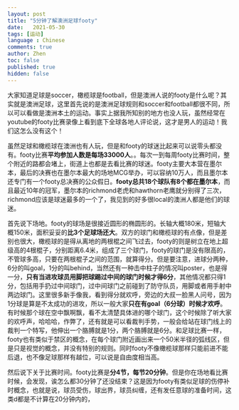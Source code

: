 ```yaml
---
layout: post
title: "5分钟了解澳洲足球footy"
date:   2021-05-30
tags: [运动]
language : Chinese
comments: true
author: Zhen
toc: false
published: true
hidden: false
---
```

大家知道足球是soccer，橄榄球是football，但是澳洲人说的footy是什么呢？其实就是澳洲足球，这里首先说的是澳洲足球规则和soccer和football都很不同，所以可以看做是澳洲本土的运动。事实上据我所知别的地方也没人玩，虽然经常在youtube的footy比赛录像上看到底下全球各地人评论说，这才是男人的运动！我们这怎么没有这个！

虽然足球和橄榄球在澳洲也有人玩，但是和footy的球迷比起来可以说零头都没有。footy比赛**平均参加人数是每场33000人**。。每次一到每周footy比赛时间，整个附近的路都会堵上，街道上也都是去看比赛的球迷。footy主要大本营在墨尔本，最后的决赛也在墨尔本最大的场地MCG举办，可以容纳10万人，而且墨尔本还专门有一个footy总决赛的公众假日。**footy总共18个球队有8个都在墨尔本**，而且最近10年的冠军，墨尔本的richmond老虎和hawthorn老鹰就分别得了三次，richmond应该是球迷最多的一个了，我见到的好多很local的澳洲人都是他们的球迷。

首先说下场地。footy的球场是很接近圆形的椭圆形的。长轴大概180米，短轴大概150米，面积妥妥的**比3个足球场还大**。双方的球门和橄榄球的有点像，但是差别也很大，橄榄球的是得从离地的两根棍之间飞过去，footy的则是树立在地上超级高的4根棍子，分别距离6.4米，组成了三个球门，footy的球门是没有限高的，不管球多高，只要在两根棍子之间的范围，就算得分。但是要注意，进球分两种，6分的叫goal，1分的叫behind，当然还有一种击中柱子的情况叫poster，也是得一分，**只有当进攻球员用脚把球踢过中间的球门时候才得6分**，其他情况都只得1分，包括用手扔过中间球门，过中间球门之前碰到了防守队员，用脚或者用手射中两边球门。这里很多新手像我，看到得分就欢呼，旁边的大叔一脸黑人问号，因为1分球是算是不太成功的进攻，所以一般大家**只在有goal（6分球）时候才欢呼**。有时候那个球在空中飘啊飘，看不太清楚具体进的哪个球门，这个时候除了听大家的欢呼声，哈哈哈，作弊了，还有就是可以看裁判手势，一般会给站在球门线上的裁判一个特写，他伸出一个胳膊就是1分，两个胳膊就是6分。和足球比赛一样，footy也有类似于禁区的概念，在每个球门附近画出来一个50米半径的弧线区，但是只是视觉的概念，并没有特别的规则。同时footy不像橄榄球那样只能前进不能后退，也不像足球那样有越位，可以说是自由度相当高。

然后说下关于比赛时间。footy比赛是**分4节，每节20分钟**。但是你在场地看比赛时候，会发现，诶怎么都30分钟了还没结束？这是因为footy有类似足球的伤停补时概念，也就是说，球员受伤，球出界，球员纠缠，还有发任意球的准备时间，这类d都是不计算在20分钟内的，


<!--stackedit_data:
eyJoaXN0b3J5IjpbMTY3NzE1NDE1MCwtODIwNDM0MTQ4LC0yOT
A2NTU3MTUsMTQxODQ5MDMwNSwtMTI0NDA3NjQ4OV19
-->
